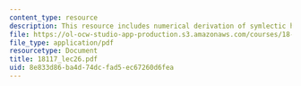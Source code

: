 ```yaml
---
content_type: resource
description: This resource includes numerical derivation of symlectic hodge theory.
file: https://ol-ocw-studio-app-production.s3.amazonaws.com/courses/18-117-topics-in-several-complex-variables-spring-2005/8e833d86ba4d74dcfad5ec67260d6fea_18117_lec26.pdf
file_type: application/pdf
resourcetype: Document
title: 18117_lec26.pdf
uid: 8e833d86-ba4d-74dc-fad5-ec67260d6fea
---
```

